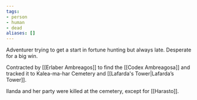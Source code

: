 ```yaml
---
tags:
- person
- human
- dead
aliases: []
---
```


Adventurer trying to get a start in fortune hunting but always late. Desperate for a big win.

Contracted by [[Erlaber Ambreagos]] to find the [[Codex Ambreagosa]] and tracked it to Kalea-ma-har Cemetery and [[Lafarda's Tower|Lafarda’s Tower]]. 

Ilanda and her party were killed at the cemetery, except for [[Harasto]].